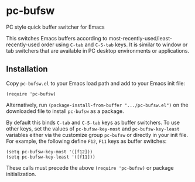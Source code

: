 # pc-bufsw
PC style quick buffer switcher for Emacs

This switches Emacs buffers according to most-recently-used/least-recently-used order using `C-tab` and `C-S-tab` keys. It is similar to window or tab switchers that are available in PC desktop environments or applications. 

Installation
------------

Copy `pc-bufsw.el` to your Emacs load path and add to your Emacs init file:
```
(require 'pc-bufsw)
```

Alternatively, run `(package-install-from-buffer ".../pc-bufsw.el")` on the downloaded file to install `pc-bufsw` as a package.

By default this binds `C-tab` and `C-S-tab` keys as buffer switchers. To use other keys, set the values of `pc-bufsw-key-most` and `pc-bufsw-key-least` variables either via the customize group `pc-bufsw` or directly in your init file. For example, the following define `F12`, `F11` keys as buffer switches:
```
(setq pc-bufsw-key-most '([f12]))
(setq pc-bufsw-key-least '([f11]))
```
These calls must precede the above `(require 'pc-bufsw)` or package initialization.
